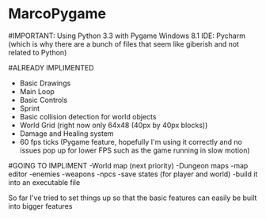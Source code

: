 MarcoPygame
===========

#IMPORTANT:
Using Python 3.3 with Pygame
Windows 8.1
IDE: Pycharm (which is why there are a bunch of files that seem like giberish and not related to Python)

#ALREADY IMPLIMENTED
+ Basic Drawings
+ Main Loop
+ Basic Controls
+ Sprint
+ Basic collision detection for world objects
+ World Grid (right now only 64x48 (40px by 40px blocks))
+ Damage and Healing system
+ 60 fps ticks (Pygame feature, hopefully I'm using it correctly and no issues pop up for lower FPS such as the game running in slow motion)

#GOING TO IMPLIMENT
-World map (next priority)
-Dungeon maps
-map editor
-enemies
-weapons
-npcs
-save states (for player and world)
-build it into an executable file


So far I've tried to set things up so that the basic features can easily be built into bigger features
